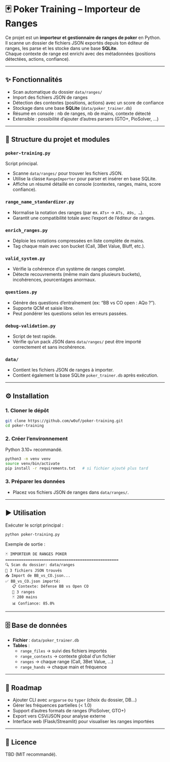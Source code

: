 # 🃏 Poker Training – Importeur de Ranges

Ce projet est un **importeur et gestionnaire de ranges de poker** en Python.  
Il scanne un dossier de fichiers JSON exportés depuis ton éditeur de ranges, les parse et les stocke dans une base **SQLite**.  
Chaque contexte de range est enrichi avec des métadonnées (positions détectées, actions, confiance).

---

## ✨ Fonctionnalités
- Scan automatique du dossier `data/ranges/`
- Import des fichiers JSON de ranges
- Détection des contextes (positions, actions) avec un score de confiance
- Stockage dans une base **SQLite** (`data/poker_trainer.db`)
- Résumé en console : nb de ranges, nb de mains, contexte détecté
- Extensible : possibilité d’ajouter d’autres parsers (GTO+, PioSolver, …)

---

## 📂 Structure du projet et modules

### `poker-training.py`
Script principal.  
- Scanne `data/ranges/` pour trouver les fichiers JSON.  
- Utilise la classe `RangeImporter` pour parser et insérer en base SQLite.  
- Affiche un résumé détaillé en console (contextes, ranges, mains, score confiance).  

### `range_name_standardizer.py`
- Normalise la notation des ranges (par ex. `ATs+` → `ATs, A9s, …`).  
- Garantit une compatibilité totale avec l’export de l’éditeur de ranges.  

### `enrich_ranges.py`
- Déploie les notations compressées en liste complète de mains.  
- Tag chaque main avec son bucket (Call, 3Bet Value, Bluff, etc.).  

### `valid_system.py`
- Vérifie la cohérence d’un système de ranges complet.  
- Détecte recouvrements (même main dans plusieurs buckets), incohérences, pourcentages anormaux.  

### `questions.py`
- Génère des questions d’entraînement (ex: “BB vs CO open : AQo ?”).  
- Supporte QCM et saisie libre.  
- Peut pondérer les questions selon les erreurs passées.  

### `debug-validation.py`
- Script de test rapide.  
- Vérifie qu’un pack JSON dans `data/ranges/` peut être importé correctement et sans incohérence.  

### `data/`
- Contient les fichiers JSON de ranges à importer.  
- Contient également la base SQLite `poker_trainer.db` après exécution.

---

## ⚙️ Installation

### 1. Cloner le dépôt
```bash
git clone https://github.com/w0uf/poker-training.git
cd poker-training
```

### 2. Créer l’environnement
Python 3.10+ recommandé.
```bash
python3 -m venv venv
source venv/bin/activate
pip install -r requirements.txt   # si fichier ajouté plus tard
```

### 3. Préparer les données
- Placez vos fichiers JSON de ranges dans `data/ranges/`.

---

## ▶️ Utilisation

Exécuter le script principal :
```bash
python poker-training.py
```

Exemple de sortie :
```
🃏 IMPORTEUR DE RANGES POKER
==================================================
🔍 Scan du dossier: data/ranges
📁 3 fichiers JSON trouvés
📥 Import de BB_vs_CO.json...
✅ BB_vs_CO.json importé:
   📋 Contexte: Défense BB vs Open CO
   🎯 3 ranges
   🃏 280 mains
   📊 Confiance: 85.0%
```

---

## 🗄️ Base de données

- **Fichier** : `data/poker_trainer.db`
- **Tables** :
  - `range_files` → suivi des fichiers importés
  - `range_contexts` → contexte global d’un fichier
  - `ranges` → chaque range (Call, 3Bet Value, …)
  - `range_hands` → chaque main et fréquence

---

## 🚀 Roadmap

- Ajouter CLI avec `argparse` ou `typer` (choix du dossier, DB…)
- Gérer les fréquences partielles (< 1.0)
- Support d’autres formats de ranges (PioSolver, GTO+)
- Export vers CSV/JSON pour analyse externe
- Interface web (Flask/Streamlit) pour visualiser les ranges importées

---

## 📜 Licence
TBD (MIT recommandé).
